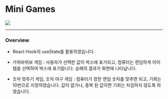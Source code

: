 <h1>Mini Games</h1>
<img src="https://img.shields.io/badge/react-61DAFB?style=for-the-badge&logo=python&logoColor=white"> 
<hr>
<h3>Overview</h3>

* React Hook의 useState를 활용하였습니다.

* 가위바위보 게임 :
사용자가 선택한 값이 박스에 표기되고,
컴퓨터는 랜덤하게 아이템을 선택하여 박스에 표기됩니다.
승패의 결과가 화면에 나타납니다.

* 숫자 맞추기 게임, 숫자 야구 게임 :
컴퓨터가 정한 랜덤 숫자를 맞추면 되고,
기회는 10번으로 지정하였습니다.
값이 없거나, 중복 된 값이면 기회는 차감하지 않도록 하였습니다.
